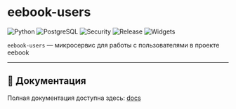 # eebook-users

![Python](https://img.shields.io/badge/python-3.13-blue)
![PostgreSQL](https://img.shields.io/badge/postgres-17-blue)
![Security](https://img.shields.io/badge/security-vault-green)
![Release](https://img.shields.io/badge/release-v1.0.0-orange)
![Widgets](https://img.shields.io/badge/widgets-custom-lightgrey)

`eebook-users` — микросервис для работы с пользователями в проекте eebook

---

## 🔗 Документация

Полная документация доступна здесь: [docs](https://macalistervadim.github.io/eebook-users/)
